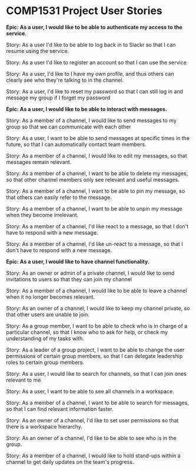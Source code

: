 COMP1531 Project User Stories 
=================================================================================================================================

**Epic: As a user, I would like to be able to authenticate my access to the service.**

Story:
As a user I'd like to be able to log back in to Slackr so that I can resume using the service.
	
Story:
As a user I'd like to register an account so that I can use the service
	
Story:
As a user, I'd like to I have my own profile, and thus others can clearly see who they're talking to in the channel.

Story:
As a user, I'd like to reset my password so that I can still log in and message my group if I forget my password
	

**Epic: As a user, I would like to be able to interact with messages.**

Story:
As a member of a channel, I would like to send messages to my group so that we can communicate with each other

Story:
As a user, I want to be able to send messages at specific times in the future, so that I can automatically contact team members.
	
Story:
As a member of a channel, I would like to edit my messages, so that messages remain relevant.
	
Story:
As a member of a channel, I want to be able to delete my messages, so that other channel members only see relevant and useful messages.
	
Story:
As a member of a channel, I want to be able to pin my message, so that others can easily refer to the message.

Story:
As a member of a channel, I want to be able to unpin my message when they become irrelevant.
	
Story:
As a member of a channel, I'd like react to a message, so that I don't have to respond with a new message.
	
Story:
As a member of a channel, I'd like un-react to a message, so that I don't have to respond with a new message.
	
	
**Epic: As a user, I would like to have channel functionality.**

Story:
As an owner or admin of a private channel, I would like to send invitations to users so that they can join my channel

Story:
As a member of a channel, I would like to be able to leave a channel when it no longer becomes relevant.

Story:
As an owner of a channel, I would like to keep my channel private, so that other users are unable to join.

Story:
As a group member, I want to be able to check who is in charge of a particular channel, so that I know who to ask for 
help, or check my understanding of my tasks with.

Story:
As a leader of a group project, I want to be able to change the user permissions of certain group members, so that I can delegate leadership roles to certain group members.

Story:
As a user, I would like to search for channels, so that I can join ones relevant to me

Story:
As a user, I want to be able to see all channels in a workspace.

Story:
As a member of a channel, I want to be able to search for messages, so that I can find relevant information faster.

Story:
As an owner of a channel, I'd like to set user permissions so that there is a workspace hierarchy.

Story:
As an owner of a channel, I'd like to be able to see who is in the group.

Story:
As a member of a channel, I would like to hold stand-ups within a channel to get daily updates on the team's progress.

